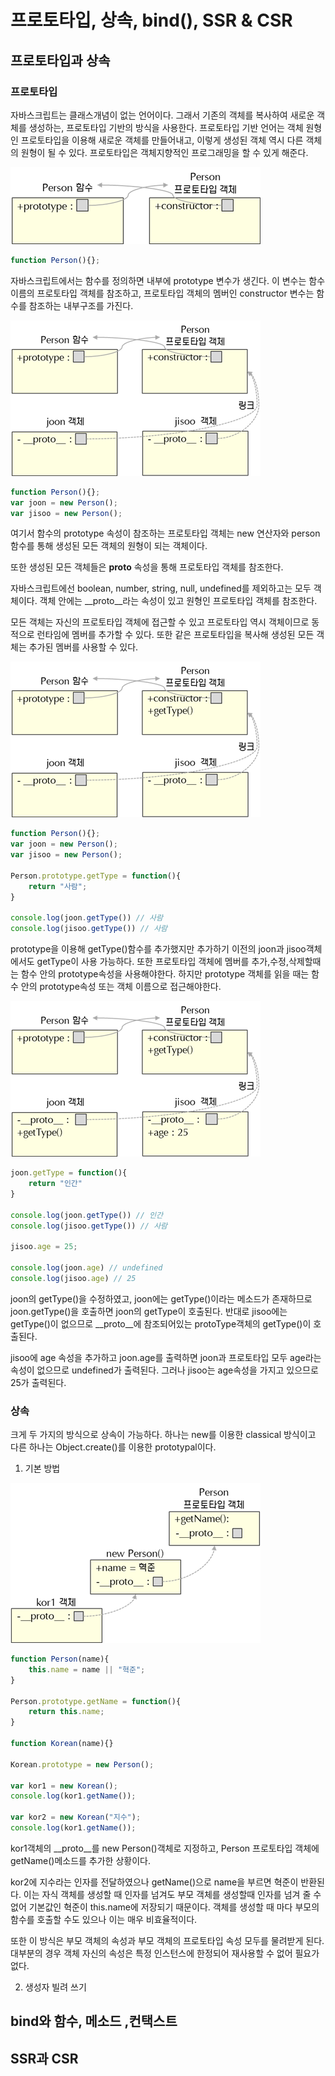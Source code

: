 # 프로토타입, 상속, bind(), SSR & CSR

## 프로토타입과 상속

### 프로토타입

자바스크립트는 클래스개념이 없는 언어이다. 그래서 기존의 객체를 복사하여 새로운 객체를 생성하는, 프로토타입 기반의 방식을 사용한다. 프로토타입 기반 언어는 객체 원형인 프로토타입을 이용해 새로운 객체를 만들어내고, 이렇게 생성된 객체 역시 다른 객체의 원형이 될 수 있다. 프로토타입은 객체지향적인 프로그래밍을 할 수 있게 해준다.

![01](./2022_11_10_img/01.png)

```javascript
function Person(){};
```
자바스크립트에서는 함수를 정의하면 내부에 prototype 변수가 생긴다. 이 변수는 함수 이름의 프로토타입 객체를 참조하고, 프로토타입 객체의 멤버인 constructor 변수는 함수를 참조하는 내부구조를 가진다.

![02](./2022_11_10_img/02.png)

```javascript
function Person(){};
var joon = new Person();
var jisoo = new Person();
```

여기서 함수의 prototype 속성이 참조하는 프로토타입 객체는 new 연산자와 person함수를 통해 생성된 모든 객체의 원형이 되는 객체이다. 

또한 생성된 모든 객체들은 __proto__ 속성을 통해 프로토타입 객체를 참조한다.

자바스크립트에선 boolean, number, string, null, undefined를 제외하고는 모두 객체이다. 객체 안에는 __proto__라는 속성이 있고 원형인 프로토타입 객체를 참조한다.

모든 객체는 자신의 프로토타입 객체에 접근할 수 있고 프로토타입 역시 객체이므로 동적으로 런타임에 멤버를 추가할 수 있다. 또한 같은 프로토타입을 복사해 생성된 모든 객체는 추가된 멤버를 사용할 수 있다.

![03](./2022_11_10_img/03.png)

```javascript
function Person(){};
var joon = new Person();
var jisoo = new Person();

Person.prototype.getType = function(){
	return "사람";
}

console.log(joon.getType()) // 사람
console.log(jisoo.getType()) // 사람
```
prototype을 이용해 getType()함수를 추가했지만 추가하기 이전의 joon과 jisoo객체에서도 getType이 사용 가능하다.
또한 프로토타입 객체에 멤버를 추가,수정,삭제할때는 함수 안의 prototype속성을 사용해야한다. 하지만 prototype 객체를 읽을 때는 함수 안의 prototype속성 또는 객체 이름으로 접근해야한다.

![04](./2022_11_10_img/04.png)

```javascript
joon.getType = function(){
	return "인간"
}

console.log(joon.getType()) // 인간
console.log(jisoo.getType()) // 사람

jisoo.age = 25;

console.log(joon.age) // undefined
console.log(jisoo.age) // 25
```

joon의 getType()을 수정하였고, joon에는 getType()이라는 메소드가 존재하므로 joon.getType()을 호출하면 joon의 getType이 호출된다. 반대로 jisoo에는 getType()이 없으므로 __proto__에 참조되어있는 protoType객체의 getType()이 호출된다.

jisoo에 age 속성을 추가하고 joon.age를 출력하면 joon과 프로토타입 모두 age라는 속성이 없으므로 undefined가 출력된다. 그러나 jisoo는 age속성을 가지고 있으므로 25가 출력된다.

### 상속

크게 두 가지의 방식으로 상속이 가능하다. 하나는 new를 이용한 classical 방식이고 다른 하나는 Object.create()를 이용한 prototypal이다.

1. 기본 방법

![05](./2022_11_10_img/05.png)

```javascript
function Person(name){
    this.name = name || "혁준";
}

Person.prototype.getName = function(){
    return this.name;
}

function Korean(name){}

Korean.prototype = new Person();

var kor1 = new Korean();
console.log(kor1.getName());

var kor2 = new Korean("지수");
console.log(kor1.getName());
```

kor1객체의 __proto__를 new Person()객체로 지정하고, Person 프로토타입 객체에 getName()메소드를 추가한 상황이다.

kor2에 지수라는 인자를 전달하였으나 getName()으로 name을 부르면 혁준이 반환된다. 이는 자식 객체를 생성할 때 인자를 넘겨도 부모 객체를 생성할때 인자를 넘겨 줄 수 없어 기본값인 혁준이 this.name에 저장되기 때문이다. 객체를 생성할 때 마다 부모의 함수를 호출할 수도 있으나 이는 매우 비효율적이다.

또한 이 방식은 부모 객체의 속성과 부모 객체의 프로토타입 속성 모두를 물려받게 된다. 대부분의 경우 객체 자신의 속성은 특정 인스턴스에 한정되어 재사용할 수 없어 필요가 없다.

2. 생성자 빌려 쓰기


## bind와 함수, 메소드 ,컨택스트

## SSR과 CSR
